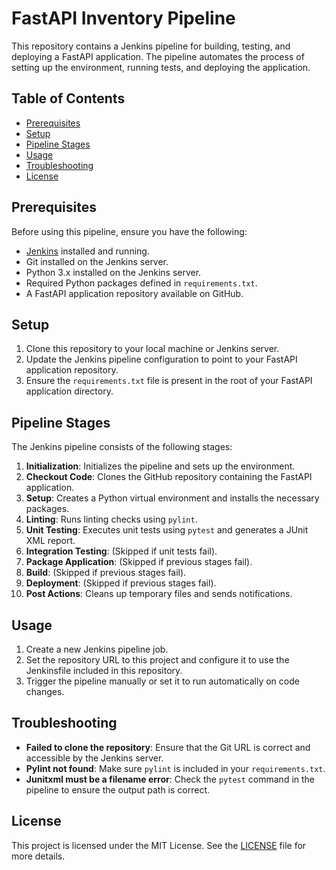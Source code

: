 # FastAPI Inventory Pipeline

This repository contains a Jenkins pipeline for building, testing, and deploying a FastAPI application. The pipeline automates the process of setting up the environment, running tests, and deploying the application.

## Table of Contents

- [Prerequisites](#prerequisites)
- [Setup](#setup)
- [Pipeline Stages](#pipeline-stages)
- [Usage](#usage)
- [Troubleshooting](#troubleshooting)
- [License](#license)

## Prerequisites

Before using this pipeline, ensure you have the following:

- [Jenkins](https://www.jenkins.io/doc/book/installing/) installed and running.
- Git installed on the Jenkins server.
- Python 3.x installed on the Jenkins server.
- Required Python packages defined in `requirements.txt`.
- A FastAPI application repository available on GitHub.

## Setup

1. Clone this repository to your local machine or Jenkins server.
2. Update the Jenkins pipeline configuration to point to your FastAPI application repository.
3. Ensure the `requirements.txt` file is present in the root of your FastAPI application directory.

## Pipeline Stages

The Jenkins pipeline consists of the following stages:

1. **Initialization**: Initializes the pipeline and sets up the environment.
2. **Checkout Code**: Clones the GitHub repository containing the FastAPI application.
3. **Setup**: Creates a Python virtual environment and installs the necessary packages.
4. **Linting**: Runs linting checks using `pylint`.
5. **Unit Testing**: Executes unit tests using `pytest` and generates a JUnit XML report.
6. **Integration Testing**: (Skipped if unit tests fail).
7. **Package Application**: (Skipped if previous stages fail).
8. **Build**: (Skipped if previous stages fail).
9. **Deployment**: (Skipped if previous stages fail).
10. **Post Actions**: Cleans up temporary files and sends notifications.

## Usage

1. Create a new Jenkins pipeline job.
2. Set the repository URL to this project and configure it to use the Jenkinsfile included in this repository.
3. Trigger the pipeline manually or set it to run automatically on code changes.

## Troubleshooting

- **Failed to clone the repository**: Ensure that the Git URL is correct and accessible by the Jenkins server.
- **Pylint not found**: Make sure `pylint` is included in your `requirements.txt`.
- **Junitxml must be a filename error**: Check the `pytest` command in the pipeline to ensure the output path is correct.

## License

This project is licensed under the MIT License. See the [LICENSE](LICENSE) file for more details.

